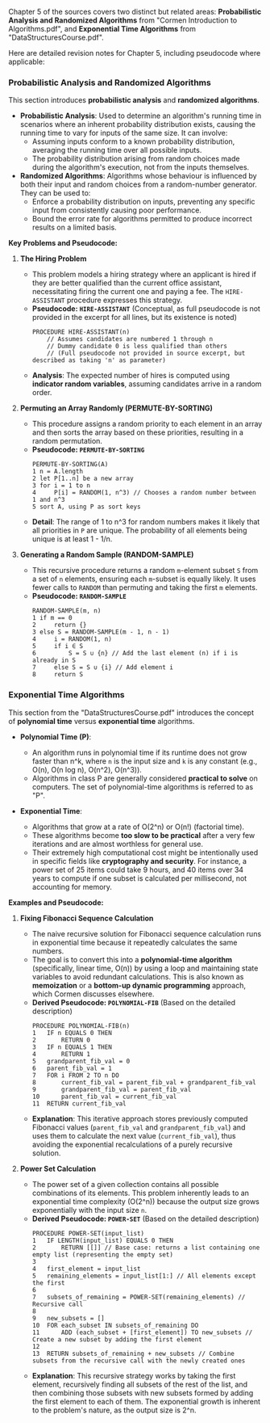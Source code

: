 Chapter 5 of the sources covers two distinct but related areas: **Probabilistic Analysis and Randomized Algorithms** from "Cormen Introduction to Algorithms.pdf", and **Exponential Time Algorithms** from "DataStructuresCourse.pdf".

Here are detailed revision notes for Chapter 5, including pseudocode where applicable:

### Probabilistic Analysis and Randomized Algorithms

This section introduces **probabilistic analysis** and **randomized algorithms**.
*   **Probabilistic Analysis**: Used to determine an algorithm's running time in scenarios where an inherent probability distribution exists, causing the running time to vary for inputs of the same size. It can involve:
    *   Assuming inputs conform to a known probability distribution, averaging the running time over all possible inputs.
    *   The probability distribution arising from random choices made during the algorithm's execution, not from the inputs themselves.
*   **Randomized Algorithms**: Algorithms whose behaviour is influenced by both their input and random choices from a random-number generator. They can be used to:
    *   Enforce a probability distribution on inputs, preventing any specific input from consistently causing poor performance.
    *   Bound the error rate for algorithms permitted to produce incorrect results on a limited basis.

**Key Problems and Pseudocode:**

1.  **The Hiring Problem**
    *   This problem models a hiring strategy where an applicant is hired if they are better qualified than the current office assistant, necessitating firing the current one and paying a fee. The `HIRE-ASSISTANT` procedure expresses this strategy.
    *   **Pseudocode: `HIRE-ASSISTANT`** (Conceptual, as full pseudocode is not provided in the excerpt for all lines, but its existence is noted)
        ```
        PROCEDURE HIRE-ASSISTANT(n)
            // Assumes candidates are numbered 1 through n
            // Dummy candidate 0 is less qualified than others
            // (Full pseudocode not provided in source excerpt, but described as taking 'n' as parameter)
        ```
    *   **Analysis**: The expected number of hires is computed using **indicator random variables**, assuming candidates arrive in a random order.

2.  **Permuting an Array Randomly (PERMUTE-BY-SORTING)**
    *   This procedure assigns a random priority to each element in an array and then sorts the array based on these priorities, resulting in a random permutation.
    *   **Pseudocode: `PERMUTE-BY-SORTING`**
        ```
        PERMUTE-BY-SORTING(A)
        1 n = A.length
        2 let P[1..n] be a new array
        3 for i = 1 to n
        4     P[i] = RANDOM(1, n^3) // Chooses a random number between 1 and n^3
        5 sort A, using P as sort keys
        ```
    *   **Detail**: The range of 1 to n^3 for random numbers makes it likely that all priorities in `P` are unique. The probability of all elements being unique is at least 1 - 1/n.

3.  **Generating a Random Sample (RANDOM-SAMPLE)**
    *   This recursive procedure returns a random `m`-element subset `S` from a set of `n` elements, ensuring each `m`-subset is equally likely. It uses fewer calls to `RANDOM` than permuting and taking the first `m` elements.
    *   **Pseudocode: `RANDOM-SAMPLE`**
        ```
        RANDOM-SAMPLE(m, n)
        1 if m == 0
        2     return {}
        3 else S = RANDOM-SAMPLE(m - 1, n - 1)
        4     i = RANDOM(1, n)
        5     if i ∈ S
        6         S = S ∪ {n} // Add the last element (n) if i is already in S
        7     else S = S ∪ {i} // Add element i
        8     return S
        ```

### Exponential Time Algorithms

This section from the "DataStructuresCourse.pdf" introduces the concept of **polynomial time** versus **exponential time** algorithms.

*   **Polynomial Time (P)**:
    *   An algorithm runs in polynomial time if its runtime does not grow faster than n^k, where `n` is the input size and `k` is any constant (e.g., O(n), O(n log n), O(n^2), O(n^3)).
    *   Algorithms in class P are generally considered **practical to solve** on computers. The set of polynomial-time algorithms is referred to as "P".

*   **Exponential Time**:
    *   Algorithms that grow at a rate of O(2^n) or O(n!) (factorial time).
    *   These algorithms become **too slow to be practical** after a very few iterations and are almost worthless for general use.
    *   Their extremely high computational cost might be intentionally used in specific fields like **cryptography and security**. For instance, a power set of 25 items could take 9 hours, and 40 items over 34 years to compute if one subset is calculated per millisecond, not accounting for memory.

**Examples and Pseudocode:**

1.  **Fixing Fibonacci Sequence Calculation**
    *   The naive recursive solution for Fibonacci sequence calculation runs in exponential time because it repeatedly calculates the same numbers.
    *   The goal is to convert this into a **polynomial-time algorithm** (specifically, linear time, O(n)) by using a loop and maintaining state variables to avoid redundant calculations. This is also known as **memoization** or a **bottom-up dynamic programming** approach, which Cormen discusses elsewhere.
    *   **Derived Pseudocode: `POLYNOMIAL-FIB`** (Based on the detailed description)
        ```
        PROCEDURE POLYNOMIAL-FIB(n)
        1   IF n EQUALS 0 THEN
        2       RETURN 0
        3   IF n EQUALS 1 THEN
        4       RETURN 1
        5   grandparent_fib_val = 0
        6   parent_fib_val = 1
        7   FOR i FROM 2 TO n DO
        8       current_fib_val = parent_fib_val + grandparent_fib_val
        9       grandparent_fib_val = parent_fib_val
        10      parent_fib_val = current_fib_val
        11  RETURN current_fib_val
        ```
    *   **Explanation**: This iterative approach stores previously computed Fibonacci values (`parent_fib_val` and `grandparent_fib_val`) and uses them to calculate the next value (`current_fib_val`), thus avoiding the exponential recalculations of a purely recursive solution.

2.  **Power Set Calculation**
    *   The power set of a given collection contains all possible combinations of its elements. This problem inherently leads to an exponential time complexity (O(2^n)) because the output size grows exponentially with the input size `n`.
    *   **Derived Pseudocode: `POWER-SET`** (Based on the detailed description)
        ```
        PROCEDURE POWER-SET(input_list)
        1   IF LENGTH(input_list) EQUALS 0 THEN
        2       RETURN [[]] // Base case: returns a list containing one empty list (representing the empty set)
        3   
        4   first_element = input_list
        5   remaining_elements = input_list[1:] // All elements except the first
        6   
        7   subsets_of_remaining = POWER-SET(remaining_elements) // Recursive call
        8   
        9   new_subsets = []
        10  FOR each_subset IN subsets_of_remaining DO
        11      ADD (each_subset + [first_element]) TO new_subsets // Create a new subset by adding the first element
        12  
        13  RETURN subsets_of_remaining + new_subsets // Combine subsets from the recursive call with the newly created ones
        ```
    *   **Explanation**: This recursive strategy works by taking the first element, recursively finding all subsets of the rest of the list, and then combining those subsets with new subsets formed by adding the first element to each of them. The exponential growth is inherent to the problem's nature, as the output size is 2^n.